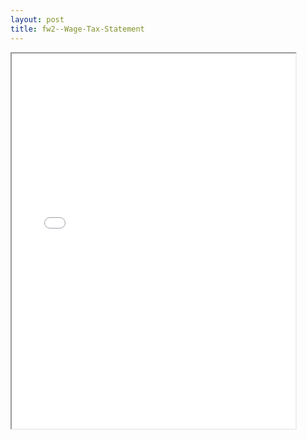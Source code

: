 ```yaml
---
layout: post
title: fw2--Wage-Tax-Statement
---
```


<div class="pdf-container">
<iframe src="/ea//_pdf-2-md/fw2--Wage-Tax-Statement.pdf" height="600" width="90%" allowFullScreen="true"></iframe>
</div>

